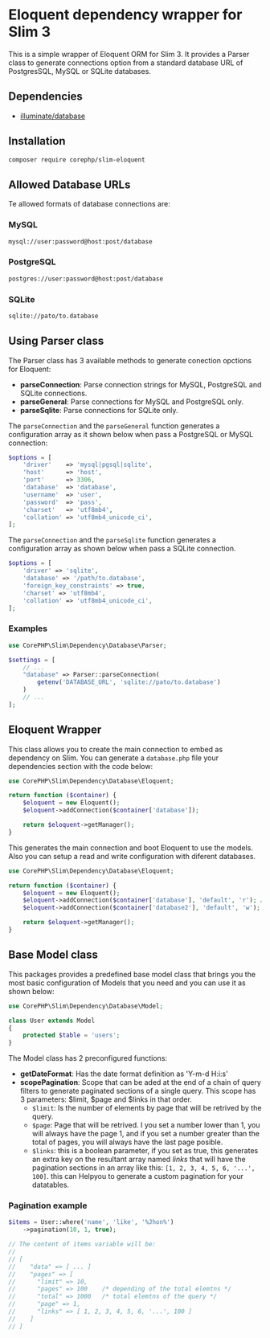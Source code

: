 # Eloquent dependency wrapper for Slim 3

This is a simple wrapper of Eloquent ORM for Slim 3. It provides a Parser class to
generate connections option from a standard database URL of PostgresSQL, MySQL or SQLite databases.

## Dependencies

* [illuminate/database](https://packagist.org/packages/illuminate/database)

## Installation

```bash
composer require corephp/slim-eloquent
```

## Allowed Database URLs

Te allowed formats of database connections are:

### MySQL

```bash
mysql://user:password@host:post/database
```

### PostgreSQL

```bash
postgres://user:password@host:post/database
```

### SQLite

```bash
sqlite://pato/to.database
```

## Using Parser class

The Parser class has 3 available methods to generate conection opctions for Eloquent:

* **parseConnection**: Parse connection strings for MySQL, PostgreSQL and SQLite connections.
* **parseGeneral**: Parse connections for MySQL and PostgreSQL only.
* **parseSqlite**: Parse connections for SQLite only.

The `parseConnection` and the `parseGeneral` function generates a configuration array as it shown below when pass a PostgreSQL or MySQL connection:

```php
$options = [
    'driver'    => 'mysql|pgsql|sqlite',
    'host'      => 'host',
    'port'      => 3306,
    'database'  => 'database',
    'username'  => 'user',
    'password'  => 'pass',
    'charset'   => 'utf8mb4',
    'collation' => 'utf8mb4_unicode_ci',
];
```

The `parseConnection` and the `parseSqlite` function generates a configuration array as shown below when pass a SQLite connection.

```php
$options = [
    'driver' => 'sqlite',
    'database' => '/path/to.database',
    'foreign_key_constraints' => true,
    'charset' => 'utf8mb4',
    'collation' => 'utf8mb4_unicode_ci',
];
```

### Examples

```php
use CorePHP\Slim\Dependency\Database\Parser;

$settings = [
    // ...
    "database" => Parser::parseConnection(
        getenv('DATABASE_URL', 'sqlite://pato/to.database')
    )
    // ...
];
```

## Eloquent Wrapper

This class allows you to create the main connection to embed as dependency on Slim.
You can generate a `database.php` file your dependencies section with the code below:

```php
use CorePHP\Slim\Dependency\Database\Eloquent;

return function ($container) {
    $eloquent = new Eloquent();
    $eloquent->addConnection($container['database']);

    return $eloquent->getManager();
}
```

This generates the main connection and boot Eloquent to use the models. Also you
can setup a read and write configuration with diferent databases.

```php
use CorePHP\Slim\Dependency\Database\Eloquent;

return function ($container) {
    $eloquent = new Eloquent();
    $eloquent->addConnection($container['database'], 'default', 'r'); // read
    $eloquent->addConnection($container['database2'], 'default', 'w'); // write

    return $eloquent->getManager();
}
```

## Base Model class

This packages provides a predefined base model class that brings you the most
basic configuration of Models that you need and you can use it as shown below:

```php
use CorePHP\Slim\Dependency\Database\Model;

class User extends Model
{
    protected $table = 'users';
}
```

The Model class has 2 preconfigured functions:

* **getDateFormat**: Has the date format definition as 'Y-m-d H:i:s'
* **scopePagination**: Scope that can be aded at the end of a chain of query
  filters to generate paginated sections of a single query. This scope has 3
  parameters: $limit, $page and $links in that order.
  * `$limit`: Is the number of elements by page that will be retrived by the
    query.
  * `$page`: Page that will be retrived. I you set a number lower than 1, you
    will always have the page 1, and if you set a number greater than the total
    of pages, you will always have the last page posible.
  * `$links`: this is a boolean parameter, if you set as true, this generates an
    extra key on the resultant array named *links* that will have the pagination sections in an array like this: `[1, 2, 3, 4, 5, 6, '...', 100]`. this can Helpyou to generate a custom pagination for your datatables.

### Pagination example

```php
$items = User::where('name', 'like', '%Jhon%')
    ->pagination(10, 1, true);

// The content of items variable will be:
//
// [
//    "data" => [ ... ]
//    "pages" => [
//      "limit" => 10,
//      "pages" => 100    /* depending of the total elemtns */
//      "total" => 1000   /* total elemtns of the query */
//      "page" => 1,
//      "links" => [ 1, 2, 3, 4, 5, 6, '...', 100 ]
//    ]
// ]
```
